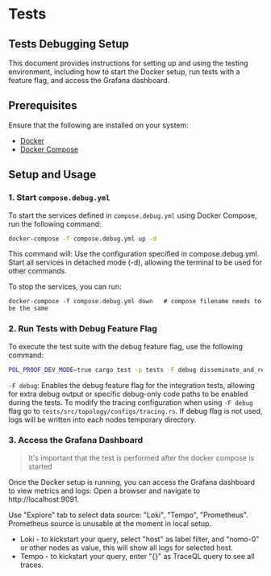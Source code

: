 # Tests

## Tests Debugging Setup

This document provides instructions for setting up and using the testing environment, including how to start the Docker setup, run tests with a feature flag, and access the Grafana dashboard.

## Prerequisites

Ensure that the following are installed on your system:
- [Docker](https://docs.docker.com/get-docker/)
- [Docker Compose](https://docs.docker.com/compose/install/)

## Setup and Usage

### 1. Start `compose.debug.yml`

To start the services defined in `compose.debug.yml` using Docker Compose, run the following command:

```bash
docker-compose -f compose.debug.yml up -d
```

This command will:
    Use the configuration specified in compose.debug.yml.
    Start all services in detached mode (-d), allowing the terminal to be used for other commands.

To stop the services, you can run:
```
docker-compose -f compose.debug.yml down   # compose filename needs to be the same
```

### 2. Run Tests with Debug Feature Flag

To execute the test suite with the debug feature flag, use the following command:

```bash
POL_PROOF_DEV_MODE=true cargo test -p tests -F debug disseminate_and_retrieve
```

`-F debug`: Enables the debug feature flag for the integration tests, allowing for extra debug output or specific debug-only code paths to be enabled during the tests.
To modify the tracing configuration when using `-F debug` flag go to `tests/src/topology/configs/tracing.rs`. If debug flag is not used, logs will be written into each nodes temporary directory.

### 3. Access the Grafana Dashboard
> It's important that the test is performed after the docker compose is started

Once the Docker setup is running, you can access the Grafana dashboard to view metrics and logs:
    Open a browser and navigate to http://localhost:9091.

Use "Explore" tab to select data source: "Loki", "Tempo", "Prometheus". Prometheus source is unusable at the moment in local setup.

- Loki - to kickstart your query, select "host" as label filter, and "nomo-0" or other nodes as value, this will show all logs for selected host.
- Tempo - to kickstart your query, enter "{}" as TraceQL query to see all traces.


